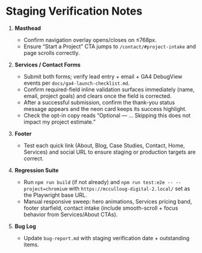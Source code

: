 ﻿# Staging Verification Notes

1. **Masthead**
   - Confirm navigation overlay opens/closes on ≤768px.
   - Ensure “Start a Project” CTA jumps to `/contact/#project-intake` and page scrolls correctly.

2. **Services / Contact Forms**
   - Submit both forms; verify lead entry + email + GA4 DebugView events per `docs/ga4-launch-checklist.md`.
   - Confirm required-field inline validation surfaces immediately (name, email, project goals) and clears once the field is corrected.
   - After a successful submission, confirm the thank-you status message appears and the neon card keeps its success highlight.
   - Check the opt-in copy reads “Optional — … Skipping this does not impact my project estimate.”

3. **Footer**
   - Test each quick link (About, Blog, Case Studies, Contact, Home, Services) and social URL to ensure staging or production targets are correct.

4. **Regression Suite**
   - Run `npm run build` (if not already) and `npm run test:e2e -- --project=chromium` with `https://mcculloug-digital-2.local/` set as the Playwright base URL.
   - Manual responsive sweep: hero animations, Services pricing band, footer starfield, contact intake (include smooth-scroll + focus behavior from Services/About CTAs).

5. **Bug Log**
   - Update `bug-report.md` with staging verification date + outstanding items.
